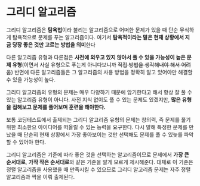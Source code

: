 # 그리디 알고리즘

그리디 알고리즘은 **탐욕법**이라 불리는 알고리즘으로 어떠한 문제가 있을 때 단순 무식하게 탐욕적으로 문제를 푸는 알고리즘이다.
여기서 **탐욕적이라는 말은 현재 상황에서 지금 당장 좋은 것만 고르는 방법을 의미**한다

다른 알고리즘 유형과 다른점은 **사전에 외우고 있지 않아서 풀 수 있을 가능성이 높은 문제 유형**(이면서 사실 유형으로 푸는게 아니다보니까 ~~직접 방법을 생각해내야 해서 어려움~~)
반면에 다른 알고리즘들은 그 알고리즘의 사용 방법을 정확히 알고 있어야만 해결할 수 있을 가능성이 높다.

그리디 알고리즘의 유형의 문제는 매우 다양하기 때문에 암기한다고 해서 항상 잘 풀 수 있는 알고리즘 유형이 아니다. 사전 지식 없이도 풀 수 있는 문제도 있겠지만, **많은 유형을 접해보고 문제를 풀어보며 훈련을 해야한다.**

보통 코딩테스트에서 출제되는 그리디 알고리즘 유형의 문제는 창의력, 즉 문제를 풀기 위한 최소한으 아이디어를 떠올릴 수 있는 능력을 요구한다. 다시 말해 특정한 문제를 만났을 때 단순히 현재 상황에서 가장 좋아보이는 것만 선택해도 문제를 풀 수 있늦를 파악할 수 있어야 한다.

그리디 알고리즘은 기준에 따라 좋은 것을 선택하는 알고리즘이므로 문제에서 **가장 큰 순서대로**, **가작 작은 순서대로**와 같은 기준을 알게 모르게 제시해준다. 대체로 이 기준은 정렬 알고리즘을 사용했을 때 만족시킬 수 있으므로 그리디 알고리즘 문제는 자주 정렬 알고리즘과 짝을 이뤄 출제된다.
